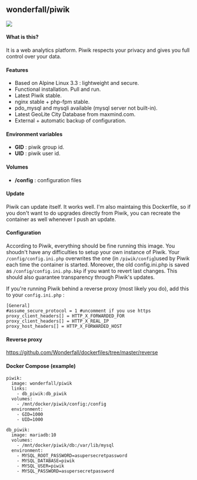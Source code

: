 ## wonderfall/piwik

![](https://i.goopics.net/m3.png)

#### What is this?
It is a web analytics platform. Piwik respects your privacy and gives you full control over your data.

#### Features
- Based on Alpine Linux 3.3 : lightweight and secure.
- Functional installation. Pull and run.
- Latest Piwik stable.
- nginx stable + php-fpm stable.
- pdo_mysql and mysqli available (mysql server not built-in).
- Latest GeoLite City Database from maxmind.com.
- External + automatic backup of configuration.

#### Environment variables
- **GID** : piwik group id.
- **UID** : piwik user id.

#### Volumes
- **/config** : configuration files

#### Update
Piwik can update itself. It works well. I'm also maintaing this Dockerfile, so if you don't want to do upgrades directly from Piwik, you can recreate the container as well whenever I push an update.

#### Configuration
According to Piwik, everything should be fine running this image. You shoudn't have any difficulties to setup your own instance of Piwik. Your `/config/config.ini.php` overwrites the one (in `/piwik/config`)used by Piwik each time the container is started. Moreover, the old config.ini.php is saved as `/config/config.ini.php.bkp` if you want to revert last changes. This should also guarantee transparency through Piwik's updates.

If you're running Piwik behind a reverse proxy (most likely you do), add this to your `config.ini.php` :
```
[General]
#assume_secure_protocol = 1 #uncomment if you use https
proxy_client_headers[] = HTTP_X_FORWARDED_FOR
proxy_client_headers[] = HTTP_X_REAL_IP
proxy_host_headers[] = HTTP_X_FORWARDED_HOST
```

#### Reverse proxy
https://github.com/Wonderfall/dockerfiles/tree/master/reverse

#### Docker Compose (example)
```
piwik:
  image: wonderfall/piwik
  links:
    - db_piwik:db_piwik
  volumes:
    - /mnt/docker/piwik/config:/config
  environment:
    - GID=1000
    - UID=1000

db_piwik:
  image: mariadb:10
  volumes:
    - /mnt/docker/piwik/db:/var/lib/mysql
  environment:
    - MYSQL_ROOT_PASSWORD=asupersecretpassword
    - MYSQL_DATABASE=piwik
    - MYSQL_USER=piwik
    - MYSQL_PASSWORD=asupersecretpassword
```


